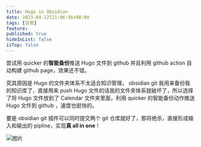 ```yaml
---
title: Hugo in Obsidian
date: 2023-04-12T21:06:56+08:00
tags: [日常]
feature: 
published: true
hideInList: false
isTop: false
---
```


尝试用 quicker 的**智能备份**推送 Hugo 文件到 github 并且利用 github action 自动构建 github page，效果还不错。

<!--more-->

究其原因是 Hugo 的文件夹体系不太适合知识管理， obsidian git 我用来备份我的知识库了，直接用来 push Hugo 文件的话我的文件夹体系就破坏了，所以选择了将 Hugo 文件放到了 Calendar 文件夹里面，利用 quicker 的智能备份动作推送 Hugo 文件到 github ，速度也挺快的。

要是 obsidian git 插件可以同时提交两个 git 仓库就好了，那将绝杀，直接形成输入和输出的 pipline，实现**真 all in one**！

![图片](https://s1.vika.cn/space/2023/04/12/ed4dd1b558434b3f85f943c74e9bac4e)